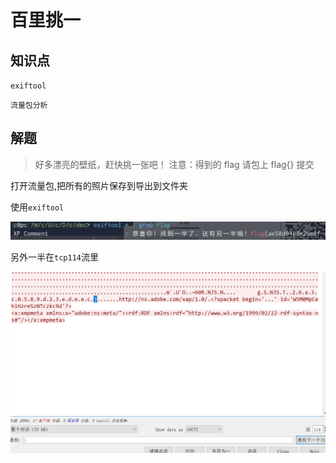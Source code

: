 # 百里挑一

## 知识点

`exiftool`

`流量包分析`

## 解题


> 好多漂亮的壁纸，赶快挑一张吧！ 注意：得到的 flag 请包上 flag{} 提交

打开流量包,把所有的照片保存到导出到文件夹

使用`exiftool`

![](./img/56-1.png)

另外一半在`tcp114`流里

![](./img/56-2.png)